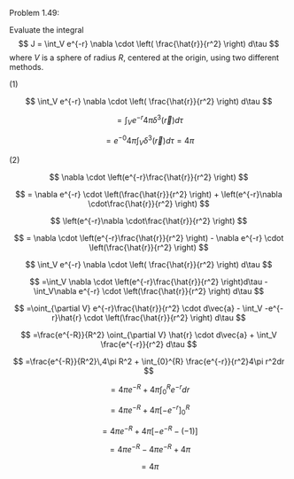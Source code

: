 
Problem 1.49: 

Evaluate the integral  
$$
J = \int_V e^{-r} \nabla \cdot \left( \frac{\hat{r}}{r^2} \right) d\tau
$$
where $V$ is a sphere of radius $R$, centered at the origin, using two different methods.

(1)

$$
\int_V e^{-r} \nabla \cdot \left( \frac{\hat{r}}{r^2} \right) d\tau
$$

$$
= \int_V e^{-r} 4\pi \delta^3(\vec{r}) d\tau
$$

$$
= e^{-0} 4\pi \int_V  \delta^3(\vec{r}) d\tau = 4\pi
$$

(2)

$$
\nabla \cdot \left(e^{-r}\frac{\hat{r}}{r^2} \right)
$$

$$
= \nabla e^{-r} \cdot \left(\frac{\hat{r}}{r^2} \right) +  \left(e^{-r}\nabla \cdot\frac{\hat{r}}{r^2} \right)
$$

$$
\left(e^{-r}\nabla \cdot\frac{\hat{r}}{r^2} \right)
$$

$$
= \nabla \cdot \left(e^{-r}\frac{\hat{r}}{r^2} \right) - \nabla e^{-r} \cdot \left(\frac{\hat{r}}{r^2} \right)
$$

$$
\int_V e^{-r} \nabla \cdot \left( \frac{\hat{r}}{r^2} \right) d\tau
$$

$$
=\int_V \nabla \cdot \left(e^{-r}\frac{\hat{r}}{r^2} \right)d\tau - \int_V\nabla e^{-r} \cdot \left(\frac{\hat{r}}{r^2} \right) d\tau
$$

$$
=\oint_{\partial V} e^{-r}\frac{\hat{r}}{r^2} \cdot d\vec{a} - \int_V -e^{-r}\hat{r} \cdot \left(\frac{\hat{r}}{r^2} \right) d\tau
$$

$$
=\frac{e^{-R}}{R^2}  \oint_{\partial V} \hat{r} \cdot d\vec{a} + \int_V \frac{e^{-r}}{r^2}  d\tau
$$

$$
=\frac{e^{-R}}{R^2}\,4\pi R^2 + \int_{0}^{R} \frac{e^{-r}}{r^2}4\pi r^2dr
$$

$$
=4\pi e^{-R} + 4\pi \int_{0}^{R} e^{-r} dr
$$

$$
=4\pi e^{-R} + 4\pi \left[ -e^{-r} \right]_{0}^{R}
$$

$$
=4\pi e^{-R} + 4\pi \left[ -e^{-R} - (-1) \right]
$$

$$
=4\pi e^{-R} - 4\pi e^{-R} + 4\pi
$$

$$
=4\pi
$$
